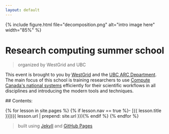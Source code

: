 ```yaml
---
layout: default
---
```


{% include figure.html file="decomposition.png" alt="intro image here" width="85%" %}

# Research computing summer school

> organized by WestGrid and UBC

This event is brought to you by [WestGrid](https://www.westgrid.ca) and the
[UBC ARC Department](https://arc.ubc.ca). The main focus of this school is training researchers to use
[Compute Canada's national systems](https://docs.computecanada.ca/wiki/National_systems) efficiently for
their scientific workflows in all disciplines and introducing the modern tools and techniques.

<div class="toc" markdown="1">
## Contents:

{% for lesson in site.pages %}
{% if lesson.nav == true %}- [{{ lesson.title }}]({{ lesson.url | prepend: site.url }}){% endif %}
{% endfor %}
</div>

> built using [Jekyll](https://jekyllrb.com/) and [GitHub Pages](https://pages.github.com/)
